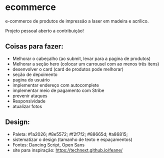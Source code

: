 # ecommerce
e-commerce de produtos de impressão a laser em madeira e acrílico.

Projeto pessoal aberto a contribuição!

## Coisas para fazer:
* Melhorar o cabeçalho (ao submit, levar para a pagina de produtos)
* Melhorar a seção hero (colocar um carrousel com ao menos três itens)
* desenvolver o card (card de produtos pode melhorar)
* seção de depoimento
* pagina do usuário
* implementar endereço com autocomplete
* implementar meio de pagamento com Stribe
* prevenir ataques
* Responsividade
* atualizar fotos

## Design:
* Paleta: \#1a2026; \#8e5572; \#f2f7f2; \#88665d; \#a86815;
* sistematizar o design (tamanho de texto e espaçamentos)
* Fontes: Dancing Script, Open Sans
* site para inspiração: https://technext.github.io/feane/
